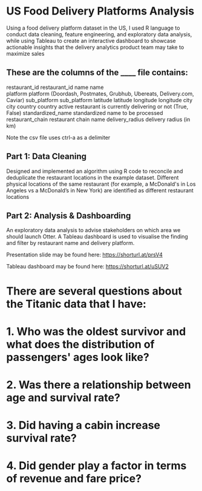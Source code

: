 # US Food Delivery Platforms Analysis

Using a food delivery platform dataset in the US, I used R language to conduct data cleaning, feature engineering, and exploratory data analysis, while using Tableau to create an interactive dashboard to showcase actionable insights that the delivery analytics product team may take to maximize sales

## These are the columns of the ____ file contains:

restaurant_id       restaurant_id
name                name  
platform            platform
                    (Doordash, Postmates, Grubhub, Ubereats, Delivery.com, Caviar)
sub_platform        sub_platform
latitude            latitude
longitude           longitude
city                city
country             country
active              restaurant is currently delivering or not
                    (True, False)
standardized_name   standardized name to be processed
restaurant_chain    restaurant chain name
delivery_radius     delivery radius (in km)

Note the csv file uses ctrl-a as a delimiter

## Part 1: Data Cleaning 

Designed and implemented an algorithm using R code to reconcile and deduplicate the restaurant locations in the example dataset. Different physical locations of the same restaurant (for example, a McDonald's in Los Angeles vs a McDonald’s in New York) are identified as different restaurant locations

## Part 2: Analysis & Dashboarding

An exploratory data analysis to advise stakeholders on which area we should launch Otter. 
A Tableau dashboard is used to visualise the finding and filter by restaurant name and delivery platform.

Presentation slide may be found here: https://shorturl.at/prsV4

Tableau dashboard may be found here: https://shorturl.at/uSUV2

# There are several questions about the Titanic data that I have:

# 1. Who was the oldest survivor and what does the distribution of passengers' ages look like?
# 2. Was there a relationship between age and survival rate?
# 3. Did having a cabin increase survival rate?
# 4. Did gender play a factor in terms of revenue and fare price?
